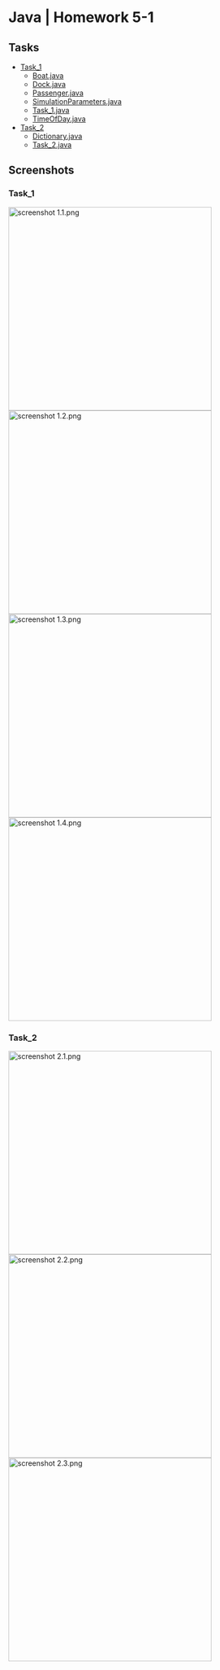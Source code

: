 # Java | Homework 5-1

## Tasks

* [Task_1](./src/Task_1/)
    - [Boat.java](./src/Task_1/Boat.java)
    - [Dock.java](./src/Task_1/Dock.java)
    - [Passenger.java](./src/Task_1/Passenger.java)
    - [SimulationParameters.java](./src/Task_1/SimulationParameters.java)
    - [Task_1.java](./src/Task_1/Task_1.java)
    - [TimeOfDay.java](./src/Task_1/TimeOfDay.java)
* [Task_2](./src/Task_2/)
    - [Dictionary.java](./src/Task_2/Dictionary.java)
    - [Task_2.java](./src/Task_2/Task_2.java)

## Screenshots

### Task_1

<img src="./screenshots/1.1.png" alt="screenshot 1.1.png" width="400"/>

<img src="./screenshots/1.2.png" alt="screenshot 1.2.png" width="400"/>

<img src="./screenshots/1.3.png" alt="screenshot 1.3.png" width="400"/>

<img src="./screenshots/1.4.png" alt="screenshot 1.4.png" width="400"/>

### Task_2

<img src="./screenshots/2.1.png" alt="screenshot 2.1.png" width="400"/>

<img src="./screenshots/2.2.png" alt="screenshot 2.2.png" width="400"/>

<img src="./screenshots/2.3.png" alt="screenshot 2.3.png" width="400"/>
